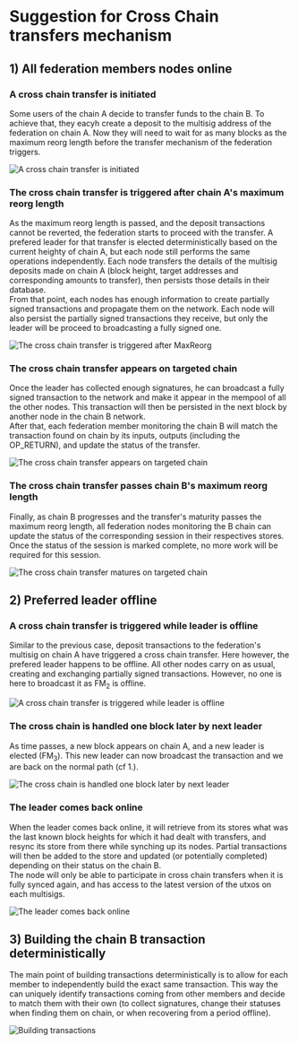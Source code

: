 # Suggestion for Cross Chain transfers mechanism

## 1) All federation members nodes online

### A cross chain transfer is initiated

Some users of the chain A decide to transfer funds to the chain B. To achieve that, they eacyh create a deposit to the multisig address of the federation on chain A. Now they will need to wait for as many blocks as the maximum reorg length before the transfer mechanism of the federation triggers.

![A cross chain transfer is initiated](../assets/cross-chain-transfers/happy-path-1.svg)

### The cross chain transfer is triggered after chain A's maximum reorg length

As the maximum reorg length is passed, and the deposit transactions cannot be reverted, the federation starts to proceed with the transfer. A prefered leader for that transfer is elected deterministically based on the current heighty of chain A, but each node still performs the same operations independently. Each node transfers the details of the multisig deposits made on chain A (block height, target addresses and corresponding amounts to transfer), then persists those details in their database.  
From that point, each nodes has enough information to create partially signed transactions and propagate them on the network. Each node will also persist the partially signed transactions they receive, but only the leader will be proceed to broadcasting a fully signed one.

![The cross chain transfer is triggered after MaxReorg](../assets/cross-chain-transfers/happy-path-2.svg)

### The cross chain transfer appears on targeted chain

Once the leader has collected enough signatures, he can broadcast a fully signed transaction to the network and make it appear in the mempool of all the other nodes. This transaction will then be persisted in the next block by another node in the chain B network.  
After that, each federation member monitoring the chain B will match the transaction found on chain by its inputs, outputs (including the OP_RETURN), and update the status of the transfer.

![The cross chain transfer appears on targeted chain](../assets/cross-chain-transfers/happy-path-3.svg)

### The cross chain transfer passes chain B's maximum reorg length

Finally, as chain B progresses and the transfer's maturity passes the maximum reorg length, all federation nodes monitoring the B chain can update the status of the corresponding session in their respectives stores. Once the status of the session is marked complete, no more work will be required for this session.

![The cross chain transfer matures on targeted chain](../assets/cross-chain-transfers/happy-path-4.svg)

## 2) Preferred leader offline

### A cross chain transfer is triggered while leader is offline

Similar to the previous case, deposit transactions to the federation's multisig on chain A have triggered a cross chain transfer. Here however, the prefered leader happens to be offline. All other nodes carry on as usual, creating and exchanging partially signed transactions. However, no one is here to broadcast it as FM<sub>2</sub> is offline.

![A cross chain transfer is triggered while leader is offline](../assets/cross-chain-transfers/leader-offline-1.svg)

### The cross chain is handled one block later by next leader

As time passes, a new block appears on chain A, and a new leader is elected (FM<sub>3</sub>). This new leader can now broadcast the transaction and we are back on the normal path (cf 1.).

![The cross chain is handled one block later by next leader](../assets/cross-chain-transfers/leader-offline-2.svg)

### The leader comes back online

When the leader comes back online, it will retrieve from its stores what was the last known block heights for which it had dealt with transfers, and resync its store from there while synching up its nodes. Partial transactions will then be added to the store and updated (or potentially completed) depending on their status on the chain B.  
The node will only be able to participate in cross chain transfers when it is fully synced again, and has access to the latest version of the utxos on each multisigs.

![The leader comes back online](../assets/cross-chain-transfers/leader-offline-3.svg)

## 3) Building the chain B transaction deterministically

The main point of building transactions deterministically is to allow for each member to independently build the exact same transaction. This way the can uniquely identify transactions coming from other members and decide to match them with their own (to collect signatures, change their statuses when finding them on chain, or when recovering from a period offline).

![Building transactions](../assets/cross-chain-transfers/building-transaction.svg)
